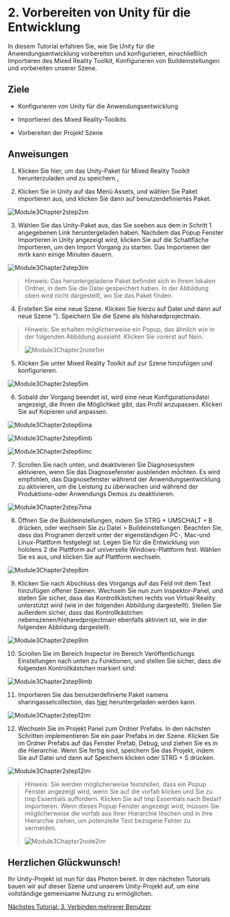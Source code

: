 # <a name="2-getting-unity-ready-for-development"></a>2. Vorbereiten von Unity für die Entwicklung 


In diesem Tutorial erfahren Sie, wie Sie Unity für die Anwendungsentwicklung vorbereiten und konfigurieren, einschließlich Importieren des Mixed Reality Toolkit, Konfigurieren von Buildeinstellungen und vorbereiten unserer Szene.

## <a name="objectives"></a>Ziele

- Konfigurieren von Unity für die Anwendungsentwicklung

- Importieren des Mixed Reality-Toolkits

- Vorbereiten der Projekt Szene

## <a name="instructions"></a>Anweisungen

1. Klicken Sie hier, um das Unity-Paket für Mixed Reality Toolkit herunterzuladen und zu speichern [.](https://github.com/microsoft/MixedRealityToolkit-Unity/releases/download/v2.0.0-RC2.1/Microsoft.MixedReality.Toolkit.Unity.Foundation-v2.0.0-RC2.1.unitypackage)

2. Klicken Sie in Unity auf das Menü Assets, und wählen Sie Paket importieren aus, und klicken Sie dann auf benutzerdefiniertes Paket.

![Module3Chapter2step2im](images/module3chapter2step2im.PNG)

3. Wählen Sie das Unity-Paket aus, das Sie soeben aus dem in Schritt 1 angegebenen Link heruntergeladen haben. Nachdem das Popup Fenster Importieren in Unity angezeigt wird, klicken Sie auf die Schaltfläche Importieren, um den Import Vorgang zu starten. Das Importieren der mrtk kann einige Minuten dauern.

![Module3Chapter2step3im](images/module3chapter2step3im.PNG)

> Hinweis: Das heruntergeladene Paket befindet sich in Ihrem lokalen Ordner, in dem Sie die Datei gespeichert haben. In der Abbildung oben wird nicht dargestellt, wo Sie das Paket finden.

4. Erstellen Sie eine neue Szene. Klicken Sie hierzu auf Datei und dann auf neue Szene "). Speichern Sie die Szene als hlsharedprojectmain.

> Hinweis: Sie erhalten möglicherweise ein Popup, das ähnlich wie in der folgenden Abbildung aussieht. Klicken Sie vorerst auf Nein.
>
> ![Module3Chapter2note1im](images/module3chapter2note1im.PNG)

5. Klicken Sie unter Mixed Reality Toolkit auf zur Szene hinzufügen und konfigurieren.

![Module3Chapter2step5im](images/module3chapter2step5im.PNG)

6. Sobald der Vorgang beendet ist, wird eine neue Konfigurationsdatei angezeigt, die Ihnen die Möglichkeit gibt, das Profil anzupassen. Klicken Sie auf Kopieren und anpassen.

![Module3Chapter2step6ima](images/module3chapter2step6ima.PNG)

![Module3Chapter2step6imb](images/module3chapter2step6imb.PNG)

![Module3Chapter2step6imc](images/module3chapter2step6imc.PNG)

7. Scrollen Sie nach unten, und deaktivieren Sie Diagnosesystem aktivieren, wenn Sie das Diagnosefenster ausblenden möchten. Es wird empfohlen, das Diagnosefenster während der Anwendungsentwicklung zu aktivieren, um die Leistung zu überwachen und während der Produktions-oder Anwendungs Demos zu deaktivieren. 

![Module3Chapter2step7ima](images/module3chapter2step7ima.PNG)

8. Öffnen Sie die Buildeinstellungen, indem Sie STRG + UMSCHALT + B drücken, oder wechseln Sie zu Datei > Buildeinstellungen. Beachten Sie, dass das Programm derzeit unter der eigenständigen PC-, Mac-und Linux-Plattform festgelegt ist. Legen Sie für die Entwicklung von hololens 2 die Plattform auf universelle Windows-Plattform fest. Wählen Sie es aus, und klicken Sie auf Plattform wechseln.

![Module3Chapter2step8im](images/module3chapter2step8im.PNG)

9. Klicken Sie nach Abschluss des Vorgangs auf das Feld mit dem Text hinzufügen offener Szenen. Wechseln Sie nun zum Inspektor-Panel, und stellen Sie sicher, dass das Kontrollkästchen rechts von Virtual Reality unterstützt wird (wie in der folgenden Abbildung dargestellt). Stellen Sie außerdem sicher, dass das Kontrollkästchen nebenszenen/hlsharedprojectmain ebenfalls aktiviert ist, wie in der folgenden Abbildung dargestellt.

![Module3Chapter2step9im](images/module3chapter2step9im.PNG)

10. Scrollen Sie im Bereich Inspector im Bereich Veröffentlichungs Einstellungen nach unten zu Funktionen, und stellen Sie sicher, dass die folgenden Kontrollkästchen markiert sind:

![Module3Chapter2step9imb](images/module3chapter2step9imb.PNG)

11. Importieren Sie das benutzerdefinierte Paket namens sharingassetcollection, das [hier](https://github.com/microsoft/MixedRealityLearning/releases/tag/development) heruntergeladen werden kann.

![Module3Chapter2step12im](images/module3chapter2step11im.PNG)

12. Wechseln Sie im Projekt Panel zum Ordner Prefabs. In den nächsten Schritten implementieren Sie ein paar Prefabs in der Szene. Klicken Sie im Ordner Prefabs auf das Fenster Prefab, Debug, und ziehen Sie es in die Hierarchie. Wenn Sie fertig sind, speichern Sie das Projekt, indem Sie auf Datei und dann auf Speichern klicken oder STRG + S drücken.

![Module3Chapter2step12im](images/module3chapter2step12im.PNG)

   > Hinweis: Sie werden möglicherweise feststellen, dass ein Popup Fenster angezeigt wird, wenn Sie auf die vorfab klicken und Sie zu tmp Essentials auffordern. Klicken Sie auf tmp Essentials nach Bedarf importieren. Wenn dieses Popup Fenster angezeigt wird, müssen Sie möglicherweise die vorfab aus Ihrer Hierarchie löschen und in ihre Hierarchie ziehen, um potenzielle Text bezogene Fehler zu vermeiden.
   >
>![Module3Chapter2note2im](images/module3chapter2note2im.PNG)


## <a name="congratulations"></a>Herzlichen Glückwunsch!

Ihr Unity-Projekt ist nun für das Photon bereit. In den nächsten Tutorials bauen wir auf dieser Szene und unserem Unity-Projekt auf, um eine vollständige gemeinsame Nutzung zu ermöglichen.

[Nächstes Tutorial: 3. Verbinden mehrerer Benutzer](mrlearning-sharing(photon)-ch3.md)

